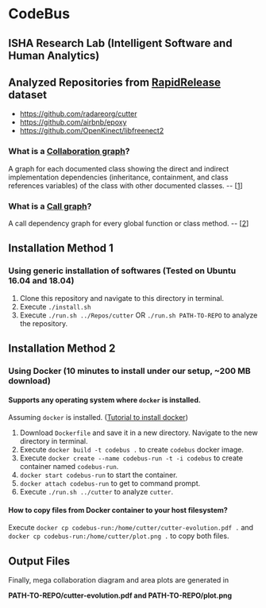 # CodeBus
## ISHA Research Lab (Intelligent Software and Human Analytics)

## Analyzed Repositories from [RapidRelease](https://github.com/saketrule/RapidRelease) dataset

- https://github.com/radareorg/cutter
- https://github.com/airbnb/epoxy
- https://github.com/OpenKinect/libfreenect2

### What is a [Collaboration graph]?
A graph for each documented class showing the direct and indirect implementation dependencies (inheritance, containment, and class references variables) of the class with other documented classes. -- [[1]]

[Collaboration graph]: http://www.doxygen.nl/manual/config.html#cfg_collaboration_graph
[1]: http://www.doxygen.nl/manual/config.html#cfg_collaboration_graph

### What is a [Call graph]?
A call dependency graph for every global function or class method. -- [[2]]

[Call graph]: http://www.doxygen.nl/manual/config.html#cfg_call_graph
[2]: http://www.doxygen.nl/manual/config.html#cfg_call_graph

## Installation Method 1 
### Using generic installation of softwares (Tested on Ubuntu 16.04 and 18.04) 

1. Clone this repository and navigate to this directory in terminal.
2. Execute `./install.sh`
3. Execute `./run.sh ../Repos/cutter`   OR    `./run.sh PATH-TO-REPO` to analyze the repository.

## Installation Method 2
### Using Docker (10 minutes to install under our setup, ~200 MB download)
#### Supports any operating system where `docker` is installed.

Assuming `docker` is installed. ([Tutorial to install docker])

[Tutorial to install docker]: https://www.digitalocean.com/community/tutorials/how-to-install-and-use-docker-on-ubuntu-18-04

1. Download `Dockerfile` and save it in a new directory. Navigate to the new directory in terminal.
2. Execute `docker build -t codebus .` to create `codebus` docker image.
3. Execute `docker create --name codebus-run -t -i codebus` to create container named `codebus-run`.
4. `docker start codebus-run` to start the container.
5. `docker attach codebus-run` to get to command prompt.
6. Execute `./run.sh ../cutter` to analyze `cutter`.

#### How to copy files from Docker container to your host filesystem?
Execute `docker cp codebus-run:/home/cutter/cutter-evolution.pdf .`
and `docker cp codebus-run:/home/cutter/plot.png .` to copy both files.

## Output Files

Finally, mega collaboration diagram and area plots are generated in 

**PATH-TO-REPO/cutter-evolution.pdf and PATH-TO-REPO/plot.png**
